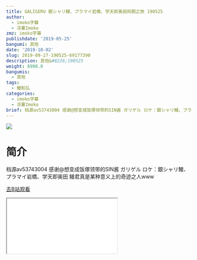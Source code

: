```yaml
---
title: GALIGERU 銀シャリ鰻、プラマイ岩橋、学天即奥田同期之旅 190525
author:
  - imoko字幕
  - 凉薯Imoko
zmz: imoko字幕
publishdate: '2019-05-25'
bangumi: 其他
date: '2019-10-02'
slug: 2019-09-27-190525-69177390
description: 其他&#8226;190525
weight: 8998.0
bangumis:
  - 其他
tags:
  - 鰻和弘
categories:
  - imoko字幕
  - 凉薯Imoko
brief: 档源av53743004 感谢@想变成饭塚领带的SIN酱 ガリゲル ロケ：銀シャリ鰻、プラマイ岩橋、学天即奥田 鳗君真是某种意义上的奇迹之人www
---
```

![](https://raw.githubusercontent.com/tcgriffith/owaraisite/master/static/tmpimg/672cb0d148cc86377f6243f1eec6b6db5e14ef73.jpg.480.jpg)
# 简介  
档源av53743004 感谢@想变成饭塚领带的SIN酱
ガリゲル
ロケ：銀シャリ鰻、プラマイ岩橋、学天即奥田
鳗君真是某种意义上的奇迹之人www  

[去B站观看](https://www.bilibili.com/video/av69177390/)
<div class ="resp-container"><iframe class="testiframe" src="//player.bilibili.com/player.html?aid=69177390"", scrolling="no", allowfullscreen="true" > </iframe></div> 
